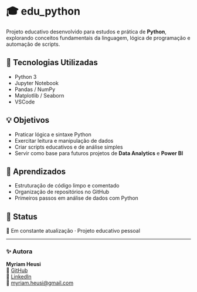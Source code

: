 # 🎓 edu_python

Projeto educativo desenvolvido para estudos e prática de **Python**, explorando conceitos fundamentais da linguagem, lógica de programação e automação de scripts.

## 🚀 Tecnologias Utilizadas
- Python 3
- Jupyter Notebook
- Pandas / NumPy
- Matplotlib / Seaborn
- VSCode

## 💡 Objetivos
- Praticar lógica e sintaxe Python
- Exercitar leitura e manipulação de dados
- Criar scripts educativos e de análise simples
- Servir como base para futuros projetos de **Data Analytics** e **Power BI**

## 🧠 Aprendizados
- Estruturação de código limpo e comentado  
- Organização de repositórios no GitHub  
- Primeiros passos em análise de dados com Python

## 🌱 Status
📘 Em constante atualização · Projeto educativo pessoal

---

### ✨ Autora
**Myriam Heusi**  
🔗 [GitHub](https://github.com/MyriamHeusi)  
🔗 [LinkedIn](https://br.linkedin.com/in/myriam-heusi)  
📧 myriam.heusi@gmail.com


